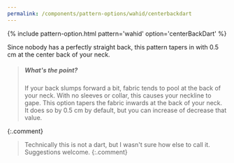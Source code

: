```yaml
---
permalink: /components/pattern-options/wahid/centerbackdart
---
```

{% include pattern-option.html pattern='wahid' option='centerBackDart' %}

Since nobody has a perfectly straight back, this pattern tapers in with 0.5 cm at the center back of your neck.

> <h5>What's the point?</h5>
> If your back slumps forward a bit, fabric tends to pool at the back of your neck. With no sleeves or collar, this causes your neckline to gape.
> This option tapers the fabric inwards at the back of your neck. It does so by 0.5 cm by default, but you can increase of decrease that value.
{:.comment}

> Technically this is not a dart, but I wasn't sure how else to call it. Suggestions welcome.
{:.comment}
